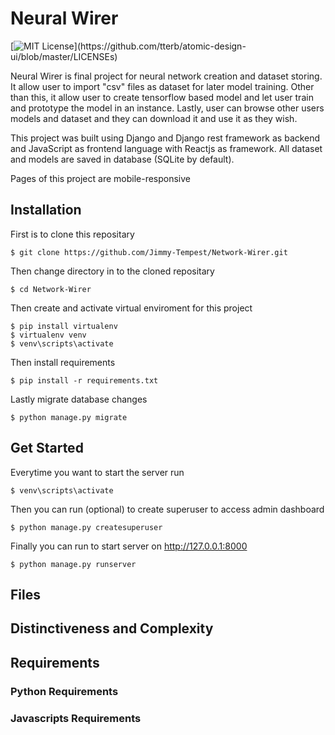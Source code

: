 # Neural Wirer
[![MIT License](https://img.shields.io/apm/l/atomic-design-ui.svg?)](https://github.com/tterb/atomic-design-ui/blob/master/LICENSEs)

Neural Wirer is final project for neural network creation and dataset storing. It allow user to import "csv" files as dataset for later model training.
Other than this, it allow user to create tensorflow based model and let user train and prototype the model in an instance. Lastly, user can browse other users
models and dataset and they can download it and use it as they wish.


This project was built using Django and Django rest framework as backend and JavaScript as frontend language with Reactjs as framework. All dataset and models are saved in database (SQLite by default).


Pages of this project are mobile-responsive


## Installation
First is to clone this repositary

```
$ git clone https://github.com/Jimmy-Tempest/Network-Wirer.git
```

Then change directory in to the cloned repositary

```
$ cd Network-Wirer
```

Then create and activate virtual enviroment for this project
```
$ pip install virtualenv
$ virtualenv venv
$ venv\scripts\activate
```

Then install requirements
```
$ pip install -r requirements.txt
```

Lastly migrate database changes
```
$ python manage.py migrate
```
## Get Started
Everytime you want to start the server run
```
$ venv\scripts\activate
```
Then you can run (optional) to create superuser to access admin dashboard
```
$ python manage.py createsuperuser
```
Finally you can run to start server on http://127.0.0.1:8000
```
$ python manage.py runserver
```
## Files

## Distinctiveness and Complexity

## Requirements
### Python Requirements
### Javascripts Requirements